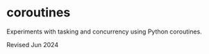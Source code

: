 
coroutines
==========

Experiments with tasking and concurrency using Python coroutines.

Revised Jun 2024


